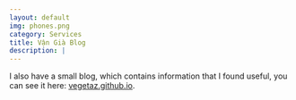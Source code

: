 ```yaml
---
layout: default
img: phones.png
category: Services
title: Vận Già Blog
description: |
---
```

I also have a small blog, which contains information that I found useful, you can see it here: [vegetaz.github.io](https://vegetaz.github.io/).